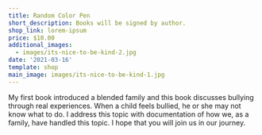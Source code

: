 ```yaml
---
title: Random Color Pen
short_description: Books will be signed by author.
shop_link: lorem-ipsum
price: $10.00
additional_images:
  - images/its-nice-to-be-kind-2.jpg
date: '2021-03-16'
template: shop
main_image: images/its-nice-to-be-kind-1.jpg
---
```

My first book introduced a blended family and this book discusses bullying through real experiences. When a child feels bullied, he or she may not know what to do. I address this topic with documentation of how we, as a family, have handled this topic. I hope that you will join us in our journey.